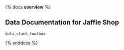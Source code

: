{% docs __overview__ %}

## Data Documentation for Jaffle Shop

`data_stack_toolbox`

{% enddocs %}
